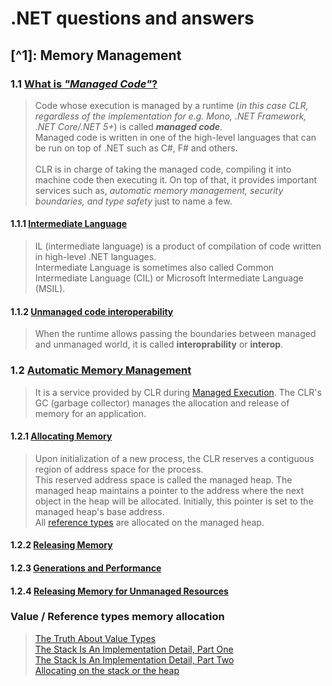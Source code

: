 # .NET questions and answers

## [^1]: Memory Management

### 1.1 [What is _"Managed Code"_?](https://docs.microsoft.com/en-us/dotnet/standard/managed-code#what-is-managed-code)
> Code whose execution is managed by a runtime (_in this case CLR, regardless of the implementation for e.g. Mono, .NET Framework, .NET Core/.NET 5+_) is called **_managed code_**.<br/>
> Managed code is written in one of the high-level languages that can be run on top of .NET such as C#, F# and others.
> <br/>
> <br/>
> CLR is in charge of taking the managed code, compiling it into machine code then executing it. On top of that, it provides important services such as, _automatic memory management, security boundaries, and type safety_ just to name a few.

#### 1.1.1 [Intermediate Language](https://docs.microsoft.com/en-us/dotnet/standard/managed-code#intermediate-language--execution)
> IL (intermediate language) is a product of compilation of code written in high-level .NET languages.<br/>
> Intermediate Language is sometimes also called Common Intermediate Language (CIL) or Microsoft Intermediate Language (MSIL).<br/>

#### 1.1.2 [Unmanaged code interoperability](https://docs.microsoft.com/en-us/dotnet/standard/managed-code#unmanaged-code-interoperability)
> When the runtime allows passing the boundaries between managed and unmanaged world, it is called **interoprability** or **interop**.

### 1.2 [Automatic Memory Management](https://docs.microsoft.com/en-us/dotnet/standard/automatic-memory-management#automatic-memory-management)
> It is a service provided by CLR during [Managed Execution](https://docs.microsoft.com/en-us/dotnet/standard/managed-execution-process#managed-execution-process).
> The CLR's GC (garbage collector) manages the allocation and release of memory for an application.

#### 1.2.1 [Allocating Memory](https://docs.microsoft.com/en-us/dotnet/standard/automatic-memory-management#allocating-memory)
> Upon initialization of a new process, the CLR reserves a contiguous region of address space for the process.<br/>
> This reserved address space is called the managed heap. The managed heap maintains a pointer to the address where the next object in the heap will be allocated. Initially, this pointer is set to the managed heap's base address.<br/>
> All [reference types](https://docs.microsoft.com/en-us/dotnet/csharp/language-reference/keywords/reference-types) are allocated on the managed heap.
#### 1.2.2 [Releasing Memory](https://docs.microsoft.com/en-us/dotnet/standard/automatic-memory-management#releasing-memory)
#### 1.2.3 [Generations and Performance](https://docs.microsoft.com/en-us/dotnet/standard/automatic-memory-management#generations-and-performance)
#### 1.2.4 [Releasing Memory for Unmanaged Resources](https://docs.microsoft.com/en-us/dotnet/standard/automatic-memory-management#releasing-memory-for-unmanaged-resources)

### Value / Reference types memory allocation
> [The Truth About Value Types](https://docs.microsoft.com/en-us/archive/blogs/ericlippert/the-truth-about-value-types)<br/>
> [The Stack Is An Implementation Detail, Part One](https://ericlippert.com/2009/04/27/the-stack-is-an-implementation-detail-part-one/)<br/>
> [The Stack Is An Implementation Detail, Part Two](https://ericlippert.com/2009/05/04/the-stack-is-an-implementation-detail-part-two/)<br/>
> [Allocating on the stack or the heap](https://devblogs.microsoft.com/dotnet/allocating-on-the-stack-or-the-heap/)<br/>
